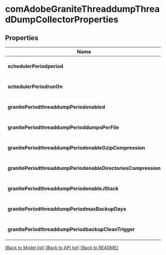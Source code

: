 # comAdobeGraniteThreaddumpThreadDumpCollectorProperties

## Properties
Name | Type | Description | Notes
------------ | ------------- | ------------- | -------------
**schedulerPeriodperiod** | [**ConfigNodePropertyInteger**](ConfigNodePropertyInteger.md) |  | [optional] [default to null]
**schedulerPeriodrunOn** | [**ConfigNodePropertyDropDown**](ConfigNodePropertyDropDown.md) |  | [optional] [default to null]
**granitePeriodthreaddumpPeriodenabled** | [**ConfigNodePropertyBoolean**](ConfigNodePropertyBoolean.md) |  | [optional] [default to null]
**granitePeriodthreaddumpPerioddumpsPerFile** | [**ConfigNodePropertyInteger**](ConfigNodePropertyInteger.md) |  | [optional] [default to null]
**granitePeriodthreaddumpPeriodenableGzipCompression** | [**ConfigNodePropertyBoolean**](ConfigNodePropertyBoolean.md) |  | [optional] [default to null]
**granitePeriodthreaddumpPeriodenableDirectoriesCompression** | [**ConfigNodePropertyBoolean**](ConfigNodePropertyBoolean.md) |  | [optional] [default to null]
**granitePeriodthreaddumpPeriodenableJStack** | [**ConfigNodePropertyBoolean**](ConfigNodePropertyBoolean.md) |  | [optional] [default to null]
**granitePeriodthreaddumpPeriodmaxBackupDays** | [**ConfigNodePropertyInteger**](ConfigNodePropertyInteger.md) |  | [optional] [default to null]
**granitePeriodthreaddumpPeriodbackupCleanTrigger** | [**ConfigNodePropertyString**](ConfigNodePropertyString.md) |  | [optional] [default to null]

[[Back to Model list]](../README.md#documentation-for-models) [[Back to API list]](../README.md#documentation-for-api-endpoints) [[Back to README]](../README.md)


